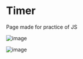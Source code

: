 # Timer
Page made for practice of JS

![image](https://user-images.githubusercontent.com/19731966/129216109-a0b35ebf-e1aa-44b4-bff0-2fe96b9531bd.png)

![image](https://user-images.githubusercontent.com/19731966/129216223-c97a26ad-376b-425f-ae94-8807f6d729b9.png)
